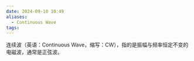 ```yaml
---
date: 2024-09-10 10:49
aliases:
  - Continuous Wave
tags: 
---
```

连续波（英语：Continuous Wave，缩写：CW），指的是振幅与频率恒定不变的电磁波，通常是正弦波。